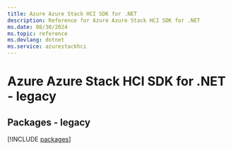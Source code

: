 ```yaml
---
title: Azure Azure Stack HCI SDK for .NET
description: Reference for Azure Azure Stack HCI SDK for .NET
ms.date: 08/30/2024
ms.topic: reference
ms.devlang: dotnet
ms.service: azurestackhci
---
```

# Azure Azure Stack HCI SDK for .NET - legacy
## Packages - legacy
[!INCLUDE [packages](azure-stack-hci-index.md)]